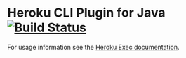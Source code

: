 # Heroku CLI Plugin for Java [![Build Status](https://travis-ci.org/heroku/heroku-cli-java.svg?branch=master)](https://travis-ci.org/heroku/heroku-cli-java)

For usage information see the [Heroku Exec documentation](https://devcenter.heroku.com/articles/heroku-exec).
